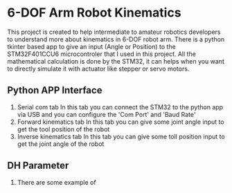 # 6-DOF Arm Robot Kinematics

This project is created to help intermediate to amateur robotics developers to understand more about kinematics in 6-DOF robot arm. There is a python tkinter based app to give an input (Angle or Position) to the STM32F401CCU6 microcontroler that I used in this project. All the mathematical calculation is done by the STM32, it can helps when you want to directly simulate it with actuator like stepper or servo motors.

## Python APP Interface
1. Serial com tab
   In this tab you can connect the STM32 to the python app via USB and you can configure the 'Com Port' and 'Baud Rate'
3. Forward kinematics tab
   In this tab you can give some joint angle input to get the tool position of the robot
5. Inverse kinematics tab
   In this tab you can give some toll position input to get the joint angle of the robot

## DH Parameter
1. There are some example of
